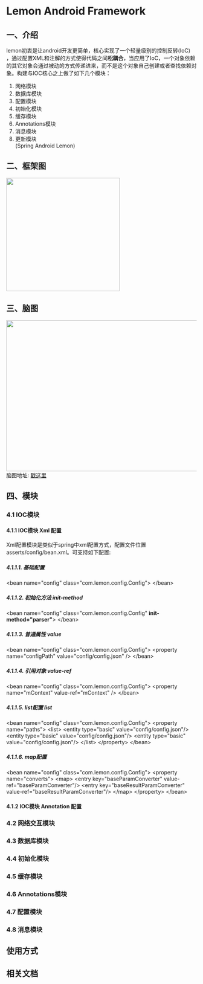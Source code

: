 # Lemon Android Framework

## 一、介绍
lemon初衷是让android开发更简单，核心实现了一个轻量级别的控制反转(IoC) ，通过配置XML和注解的方式使得代码之间**松耦合**，当应用了IoC，一个对象依赖的其它对象会通过被动的方式传递进来，而不是这个对象自己创建或者查找依赖对象。构建与IOC核心之上做了如下几个模块：<br>
1. 网络模块<br>
2. 数据库模块<br>
3. 配置模块<br>
4. 初始化模块<br>
5. 缓存模块<br>
6. Annotations模块<br>
7. 消息模块<br>
8. 更新模块<br>
(Spring Android Lemon)

## 二、框架图
<img src="http://images.cnblogs.com/cnblogs_com/luxiaofeng54/815456/o_lemon_framework.png" width="300" height="300"/>

## 三、脑图
<img src="http://images.cnblogs.com/cnblogs_com/luxiaofeng54/815456/o_lemon_naotu.png" width="600" height="400"/><br>
脑图地址: [戳这里](http://naotu.baidu.com/file/49cb90afc5275d88583dcff11996d8fe)

## 四、模块
### 4.1 IOC模块
#### 4.1.1 IOC模块 Xml 配置
Xml配置模块是类似于spring中xml配置方式，配置文件位置asserts/config/bean.xml。可支持如下配置:<br>
##### 4.1.1.1. 基础配置
\<bean name="config" class="com.lemon.config.Config"\>
\</bean\>
##### 4.1.1.2. 初始化方法 **init-method**
\<bean name="config" class="com.lemon.config.Config" **init-method="parser"**\>
\</bean\>
##### 4.1.1.3. 普通属性 **value**
\<bean name="config" class="com.lemon.config.Config"\>
    \<property name="configPath" value="config/config.json" /\>
\</bean\>
##### 4.1.1.4. 引用对象 **value-ref**
\<bean name="config" class="com.lemon.config.Config"\>
    \<property name="mContext" value-ref="mContext" /\>
\</bean\>
##### 4.1.1.5. list配置 **list**
\<bean name="config" class="com.lemon.config.Config"\>
    \<property name="paths"\>
        \<list\>
            \<entity type="basic" value="config/config.json"/\>
            \<entity type="basic" value="config/config.json"/\>
            \<entity type="basic" value="config/config.json"/\>
        \</list\>
    \</property\>
\</bean\>
##### 4.1.1.6. map配置
\<bean name="config" class="com.lemon.config.Config"\>
    \<property name="converts"\>
        \<map\>
            \<entry key="baseParamConverter" value-ref="baseParamConverter"/\>
            \<entry key="baseResultParamConverter" value-ref="baseResultParamConverter"/\>
        \</map\>
    \</property\>
\</bean\>

#### 4.1.2 IOC模块 Annotation 配置

### 4.2 网络交互模块

### 4.3 数据库模块

### 4.4 初始化模块

### 4.5 缓存模块

### 4.6 Annotations模块

### 4.7 配置模块

### 4.8 消息模块

## 使用方式

## 相关文档
